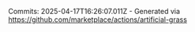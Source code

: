 Commits: 2025-04-17T16:26:07.011Z - Generated via https://github.com/marketplace/actions/artificial-grass
<br>
